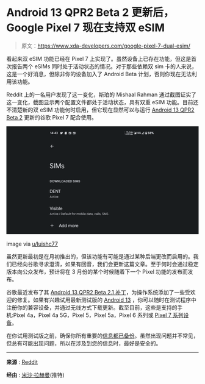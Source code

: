 # Android 13 QPR2 Beta 2 更新后，Google Pixel 7 现在支持双 eSIM

> 原文：<https://www.xda-developers.com/google-pixel-7-dual-esim/>

看起来双 eSIM 功能已经在 Pixel 7 上实现了。虽然设备上已存在功能，但这是首次报告两个 eSIMs 同时处于活动状态的情况。对于那些依赖双 sim 卡的人来说，这是一个好消息，但除非你的设备加入了 Android Beta 计划，否则你现在无法利用该功能。

Reddit 上的一名用户发现了这一变化，斯珀的 Mishaal Rahman 通过截图证实了这一变化，截图显示两个配置文件都处于活动状态，具有双重 eSIM 功能。目前还不清楚新的双 eSIM 功能何时启用，但它现在显然可以与运行 [Android 13 QPR2 Beta 2](https://www.xda-developers.com/android-13-qpr2-beta-2-google-pixel/) 更新的谷歌 Pixel 7 配合使用。

 <picture>![XDA 3840 x 2160 -3](img/b69ee22092245694dd183ded47a0f243.png)</picture> 

image via [u/luishc77](https://www.reddit.com/user/luishc77/)

虽然更新最初是在月初推出的，但该功能有可能是通过某种后端更改而启用的。我们已经向谷歌寻求澄清，如果有回音，我们会更新这篇文章。至于何时会通过稳定版本向公众发布，预计将在 3 月份的某个时候随着下一个 Pixel 功能的发布而发布。

谷歌最近发布了其 [Android 13 QPR2 Beta 2.1 补丁](https://www.xda-developers.com/android-13-qpr2-beta-21-update-google-pixel/)，为操作系统添加了一些受欢迎的修复。如果有兴趣试用最新测试版的 [Android 13](https://www.xda-developers.com/android-13/) ，你可以随时在测试程序中注册你的兼容设备，并通过无线方式下载更新。截至目前，这些是支持的手机:Pixel 4a，Pixel 4a 5G，Pixel 5，Pixel 5a，Pixel 6 系列或 [Pixel 7 系列设备](https://www.xda-developers.com/google-pixel-7-vs-google-pixel-7-pro/)。

在你试用测试版之前，确保你所有重要的[信息都已备份](https://www.xda-developers.com/how-to-backup-android/)。虽然出现问题并不常见，但总有可能出现问题，所以在涉及到您的信息时，最好是安全的。

* * *

**来源** : [Reddit](https://www.reddit.com/r/GooglePixel/comments/10h3ecm/esim_mep_dual_esim/)

**经由** : [米沙·拉赫曼](https://twitter.com/MishaalRahman/status/1616460371996409861)(推特)